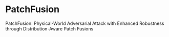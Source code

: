 # PatchFusion
PatchFusion: Physical-World Adversarial Attack with Enhanced Robustness through Distribution-Aware Patch Fusions
